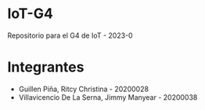# IoT-G4
Repositorio para el G4 de IoT - 2023-0

# Integrantes
- Guillen Piña, Ritcy Christina - 20200028
- Villavicencio De La Serna, Jimmy Manyear - 20200038
